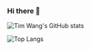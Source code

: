 ### Hi there 👋

![Tim Wang's GitHub stats](https://github-readme-stats.vercel.app/api?username=timwangdev&count_private=true&show_icons=true&hide=contribs)

![Top Langs](https://github-readme-stats.vercel.app/api/top-langs/?username=timwangdev&layout=compact)
